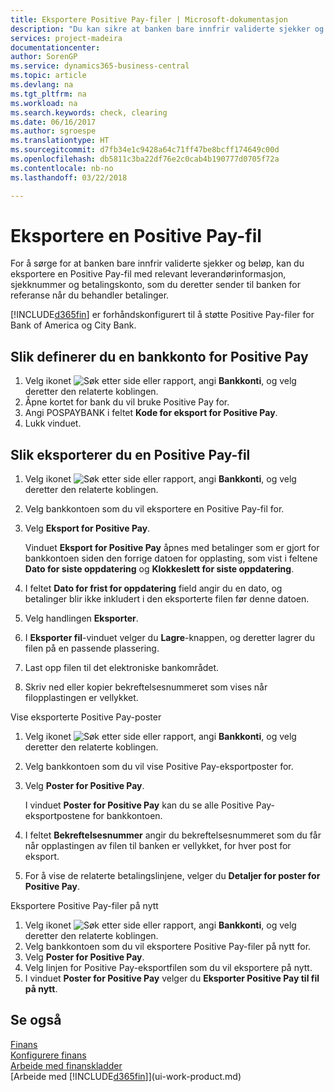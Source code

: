 ```yaml
---
title: Eksportere Positive Pay-filer | Microsoft-dokumentasjon
description: "Du kan sikre at banken bare innfrir validerte sjekker og beløp, ved å eksportere en Positive Pay-fil som inneholder leverandør-og betalingsinformasjon."
services: project-madeira
documentationcenter: 
author: SorenGP
ms.service: dynamics365-business-central
ms.topic: article
ms.devlang: na
ms.tgt_pltfrm: na
ms.workload: na
ms.search.keywords: check, clearing
ms.date: 06/16/2017
ms.author: sgroespe
ms.translationtype: HT
ms.sourcegitcommit: d7fb34e1c9428a64c71ff47be8bcff174649c00d
ms.openlocfilehash: db5811c3ba22df76e2c0cab4b190777d0705f72a
ms.contentlocale: nb-no
ms.lasthandoff: 03/22/2018

---
```

# <a name="export-a-positive-pay-file"></a>Eksportere en Positive Pay-fil
For å sørge for at banken bare innfrir validerte sjekker og beløp, kan du eksportere en Positive Pay-fil med relevant leverandørinformasjon, sjekknummer og betalingskonto, som du deretter sender til banken for referanse når du behandler betalinger.

[!INCLUDE[d365fin](includes/d365fin_md.md)] er forhåndskonfigurert til å støtte Positive Pay-filer for Bank of America og City Bank.

## <a name="to-set-up-a-bank-account-for-positive-pay"></a>Slik definerer du en bankkonto for Positive Pay
1. Velg ikonet ![Søk etter side eller rapport](media/ui-search/search_small.png "Søk etter side eller rapport"), angi **Bankkonti**, og velg deretter den relaterte koblingen.
2. Åpne kortet for bank du vil bruke Positive Pay for.
3. Angi POSPAYBANK i feltet **Kode for eksport for Positive Pay**.
4. Lukk vinduet.

## <a name="to-export-a-positive-pay-file"></a>Slik eksporterer du en Positive Pay-fil
1. Velg ikonet ![Søk etter side eller rapport](media/ui-search/search_small.png "Søk etter side eller rapport"), angi **Bankkonti**, og velg deretter den relaterte koblingen.
2. Velg bankkontoen som du vil eksportere en Positive Pay-fil for.
3. Velg **Eksport for Positive Pay**.

    Vinduet **Eksport for Positive Pay** åpnes med betalinger som er gjort for bankkontoen siden den forrige datoen for opplasting, som vist i feltene **Dato for siste oppdatering** og **Klokkeslett for siste oppdatering**.
4. I feltet **Dato for frist for oppdatering** field angir du en dato, og betalinger blir ikke inkludert i den eksporterte filen før denne datoen.
5. Velg handlingen **Eksporter**.
6. I **Eksporter fil**-vinduet velger du **Lagre**-knappen, og deretter lagrer du filen på en passende plassering.
7. Last opp filen til det elektroniske bankområdet.
8. Skriv ned eller kopier bekreftelsesnummeret som vises når filopplastingen er vellykket.

Vise eksporterte Positive Pay-poster

1. Velg ikonet ![Søk etter side eller rapport](media/ui-search/search_small.png "Søk etter side eller rapport"), angi **Bankkonti**, og velg deretter den relaterte koblingen.
2. Velg bankkontoen som du vil vise Positive Pay-eksportposter for.
3. Velg **Poster for Positive Pay**.

    I vinduet **Poster for Positive Pay** kan du se alle Positive Pay-eksportpostene for bankkontoen.
4. I feltet **Bekreftelsesnummer** angir du bekreftelsesnummeret som du får når opplastingen av filen til banken er vellykket, for hver post for eksport.
5. For å vise de relaterte betalingslinjene, velger du **Detaljer for poster for Positive Pay**.

Eksportere Positive Pay-filer på nytt

1. Velg ikonet ![Søk etter side eller rapport](media/ui-search/search_small.png "Søk etter side eller rapport"), angi **Bankkonti**, og velg deretter den relaterte koblingen.
2. Velg bankkontoen som du vil eksportere Positive Pay-filer på nytt for.
3. Velg **Poster for Positive Pay**.
4. Velg linjen for Positive Pay-eksportfilen som du vil eksportere på nytt.
5. I vinduet **Poster for Positive Pay** velger du **Eksporter Positive Pay til fil på nytt**.

## <a name="see-also"></a>Se også
[Finans](finance.md)  
[Konfigurere finans](finance-setup-finance.md)  
[Arbeide med finanskladder](ui-work-general-journals.md)  
[Arbeide med [!INCLUDE[d365fin](includes/d365fin_md.md)]](ui-work-product.md)

